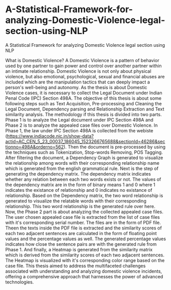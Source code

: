 # A-Statistical-Framework-for-analyzing-Domestic-Violence-legal-section-using-NLP
A Statistical Framework for analyzing Domestic Violence legal section using NLP

What is Domestic Violence? A Domestic Violence is a pattern of behavior used by one partner to gain power and control over another partner within an intimate relationship. Domestic Violence is not only about physical violence, but also emotional, psychological, sexual and financial abuses are included which are the manipulation tactics that can deeply impact a person's well-being and autonomy.
As the thesis is about Domestic Violence cases, it is necessary to collect the Legal Document under Indian Penal Code (IPC) Section 498A.
The objective of this thesis is about some following steps such as Text Acquisition, Pre-processing and Cleaning the Legal Document, Dependency parsing and Relationship Extraction and Text similarity analysis. 
The methodology if this thesis is divided into two parts. Phase 1 is to analyze the Legal document under IPC Section 498A and Phase 2 is to analyze the appealed case files over Domestic Violence. In Phase 1, the law under IPC Section 498A is collected from the webiste (https://www.indiacode.nic.in/show-data?actid=AC_CEN_5_23_00037_186045_1523266765688&sectionId=46286&sectionno=498A&orderno=562). Then the document is pre-processed by using the techniques such as Tokenization, Stop-words Removing, POS Tagging. After filtering the document, a Dependency Graph is generated to visualize the relationship among words with their corresponding relationship name which is generated from the english grammatical rule. Next is the step of generating the dependency matrix. The dependency matrix indicates whether any relation between each two words exists or not. The values of the dependency matrix are in the form of binary means 1 and 0 where 1 indicates the existance of relationship and 0 indicates no existance of relationship. Based on the Dependency matrix, the two word relationship is generated to visualize the relatable words with their corresponding relationship. This two word relationship is the generated rule over here.
Now, the Phase 2 part is about analyzing the collected appealed case files. The user chosen appealed case file is extracted from the list of case files with it's corresponding serial number. The files are in the form of PDF file. Theen the texts inside the PDF file is extracted and the similarity scores of each two adjacent sentences are calculated in the form of floating point values and the percentage values as well. The generated percentage values indicates how close the sentence pairs are with the generated rule from Phase 1. And finally, a Heatmap is generated from the similarity matrix which is derived from the similarity scores of each two adjacent sentences. The Heatmap is visualized with it's corresponding color range based on the case file.
This thesis aimed to address the multifaceted challenges associated with understanding and analyzing domestic violence incidents, offering a comprehensive approach that harnesses the power of advanced technologies.
